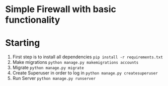# Simple Firewall with basic functionality

# Starting

1. First step is to install all dependencies `pip install -r requirements.txt`
2. Make migrations `python manage.py makemigrations accounts`
3. Migrate `python manage.py migrate`
4. Create Superuser in order to log in `python manage.py createsuperuser`
5. Run Server `python manage.py runserver`
